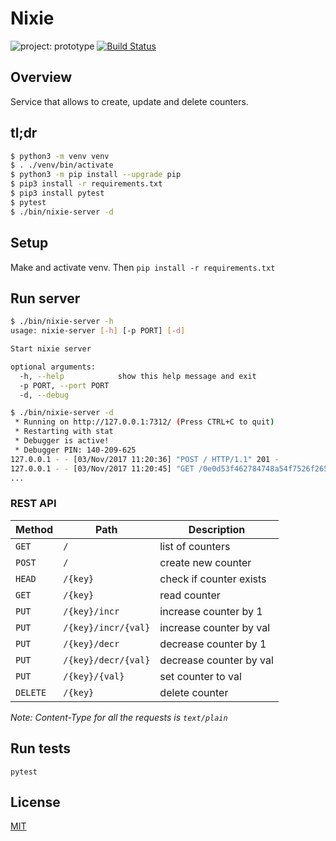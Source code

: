 # Nixie

![project: prototype](https://img.shields.io/badge/project-prototype-orange.svg)
[![Build Status](https://travis-ci.org/eiri/nixie-prototype.svg?branch=master)](https://travis-ci.org/eiri/nixie-prototype)

## Overview

Service that allows to create, update and delete counters.

## tl;dr

```bash
$ python3 -m venv venv
$ . ./venv/bin/activate
$ python3 -m pip install --upgrade pip
$ pip3 install -r requirements.txt
$ pip3 install pytest
$ pytest
$ ./bin/nixie-server -d
```

## Setup
Make and activate venv. Then `pip install -r requirements.txt`

## Run server
```bash
$ ./bin/nixie-server -h
usage: nixie-server [-h] [-p PORT] [-d]

Start nixie server

optional arguments:
  -h, --help            show this help message and exit
  -p PORT, --port PORT
  -d, --debug

$ ./bin/nixie-server -d
 * Running on http://127.0.0.1:7312/ (Press CTRL+C to quit)
 * Restarting with stat
 * Debugger is active!
 * Debugger PIN: 140-209-625
127.0.0.1 - - [03/Nov/2017 11:20:36] "POST / HTTP/1.1" 201 -
127.0.0.1 - - [03/Nov/2017 11:20:45] "GET /0e0d53f462784748a54f7526f265fc92 HTTP/1.1" 200 -
...
```

### REST API

| Method   | Path                | Description             |
| -------- | ------------------- | ----------------------- |
| `GET`    | `/`                 | list of counters        |
| `POST`   | `/`                 | create new counter      |
| `HEAD`   | `/{key}`            | check if counter exists |
| `GET`    | `/{key}`            | read counter            |
| `PUT`    | `/{key}/incr`       | increase counter by 1   |
| `PUT`    | `/{key}/incr/{val}` | increase counter by val |
| `PUT`    | `/{key}/decr`       | decrease counter by 1   |
| `PUT`    | `/{key}/decr/{val}` | decrease counter by val |
| `PUT`    | `/{key}/{val}`      | set counter to val      |
| `DELETE` | `/{key}`            | delete counter          |

_Note: Content-Type for all the requests is `text/plain`_

## Run tests
`pytest`

## License

[MIT](https://github.com/eiri/nixie/blob/master/LICENSE "MIT License")
